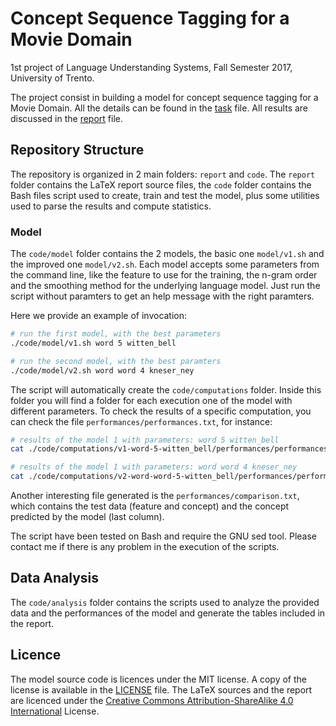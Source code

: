 # Concept Sequence Tagging for a Movie Domain
1st project of Language Understanding Systems, Fall Semester 2017, University of Trento.

The project consist in building a model for concept sequence tagging for a Movie Domain.
All the details can be found in the [task](task.pdf) file.
All results are discussed in the [report](report.pdf) file.

## Repository Structure
The repository is organized in 2 main folders: `report` and `code`.
The `report` folder contains the LaTeX report source files, the `code` folder contains the Bash files script used to create, train and test the model, plus some utilities used to parse the results and compute statistics.

### Model
The `code/model` folder contains the 2 models, the basic one `model/v1.sh` and the improved one `model/v2.sh`.
Each model accepts some parameters from the command line, like the feature to use for the training, the n-gram order and the smoothing method for the underlying language model.
Just run the script without paramters to get an help message with the right paramters.

Here we provide an example of invocation:
```bash
# run the first model, with the best parameters
./code/model/v1.sh word 5 witten_bell

# run the second model, with the best paramters
./code/model/v2.sh word word 4 kneser_ney
```

The script will automatically create the `code/computations` folder.
Inside this folder you will find a folder for each execution one of the model with different parameters.
To check the results of a specific computation, you can check the file `performances/performances.txt`, for instance:
```bash
# results of the model 1 with parameters: word 5 witten_bell
cat ./code/computations/v1-word-5-witten_bell/performances/performances.txt

# results of the model 1 with parameters: word word 4 kneser_ney
cat ./code/computations/v2-word-word-5-witten_bell/performances/performances.txt
```

Another interesting file generated is the `performances/comparison.txt`, which contains the test data (feature and concept) and the concept predicted by the model (last column).

The script have been tested on Bash and require the GNU sed tool.
Please contact me if there is any problem in the execution of the scripts.

## Data Analysis
The `code/analysis` folder contains the scripts used to analyze the provided data and the performances of the model and generate the tables included in the report.

## Licence
The model source code is licences under the MIT license. A copy of the license is available in the [LICENSE](LICENSE) file.
The LaTeX sources and the report are licenced under the [Creative Commons Attribution-ShareAlike 4.0 International](https://creativecommons.org/licenses/by-sa/4.0/) License.
